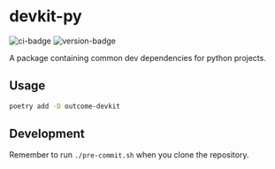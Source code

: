 # devkit-py
![ci-badge](https://github.com/outcome-co/devkit-py/workflows/Release/badge.svg?branch=v3.4.5) ![version-badge](https://img.shields.io/badge/version-3.4.5-brightgreen)

A package containing common dev dependencies for python projects.

## Usage

```sh
poetry add -D outcome-devkit
```

## Development

Remember to run `./pre-commit.sh` when you clone the repository.
